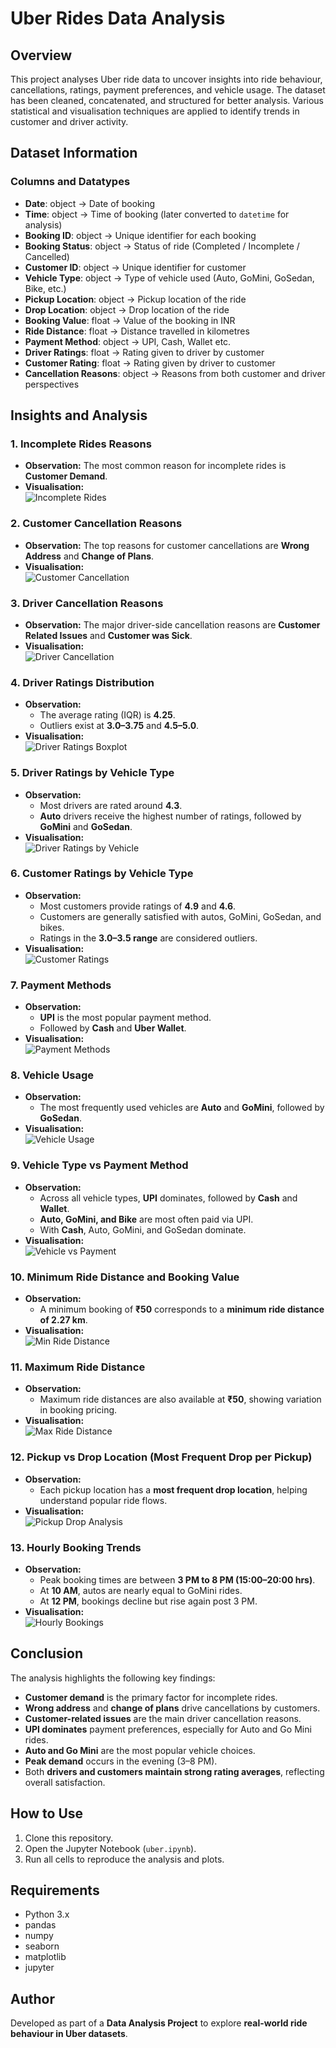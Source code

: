 # Uber Rides Data Analysis

## Overview
This project analyses Uber ride data to uncover insights into ride behaviour, cancellations, ratings, payment preferences, and vehicle usage. The dataset has been cleaned, concatenated, and structured for better analysis. Various statistical and visualisation techniques are applied to identify trends in customer and driver activity.



## Dataset Information
### Columns and Datatypes
- **Date**: object → Date of booking  
- **Time**: object → Time of booking (later converted to `datetime` for analysis)  
- **Booking ID**: object → Unique identifier for each booking  
- **Booking Status**: object → Status of ride (Completed / Incomplete / Cancelled)  
- **Customer ID**: object → Unique identifier for customer  
- **Vehicle Type**: object → Type of vehicle used (Auto, GoMini, GoSedan, Bike, etc.)  
- **Pickup Location**: object → Pickup location of the ride  
- **Drop Location**: object → Drop location of the ride  
- **Booking Value**: float → Value of the booking in INR  
- **Ride Distance**: float → Distance travelled in kilometres  
- **Payment Method**: object → UPI, Cash, Wallet etc.  
- **Driver Ratings**: float → Rating given to driver by customer  
- **Customer Rating**: float → Rating given by driver to customer  
- **Cancellation Reasons**: object → Reasons from both customer and driver perspectives  



## Insights and Analysis

### 1. Incomplete Rides Reasons
- **Observation:** The most common reason for incomplete rides is **Customer Demand**.  
- **Visualisation:**  
  ![Incomplete Rides](https://github.com/sudhakarreddy2005/uber_dataanalysis/blob/main/1incomplete_rides_reason.png.png)



### 2. Customer Cancellation Reasons
- **Observation:** The top reasons for customer cancellations are **Wrong Address** and **Change of Plans**.  
- **Visualisation:**  
  ![Customer Cancellation](https://github.com/sudhakarreddy2005/uber_dataanalysis/blob/main/2customer_cancellation_reasons.png)



### 3. Driver Cancellation Reasons
- **Observation:** The major driver-side cancellation reasons are **Customer Related Issues** and **Customer was Sick**.  
- **Visualisation:**  
  ![Driver Cancellation](https://github.com/sudhakarreddy2005/uber_dataanalysis/blob/main/3driver_cancellation_reasons.png)



### 4. Driver Ratings Distribution
- **Observation:**  
  - The average rating (IQR) is **4.25**.  
  - Outliers exist at **3.0–3.75** and **4.5–5.0**.  
- **Visualisation:**  
  ![Driver Ratings Boxplot](https://github.com/sudhakarreddy2005/uber_dataanalysis/blob/main/4driver_ratings_boxplot.png)



### 5. Driver Ratings by Vehicle Type
- **Observation:**  
  - Most drivers are rated around **4.3**.  
  - **Auto** drivers receive the highest number of ratings, followed by **GoMini** and **GoSedan**.  
- **Visualisation:**  
  ![Driver Ratings by Vehicle](https://github.com/sudhakarreddy2005/uber_dataanalysis/blob/main/5driver_ratings_vehicle.png)



### 6. Customer Ratings by Vehicle Type
- **Observation:**  
  - Most customers provide ratings of **4.9** and **4.6**.  
  - Customers are generally satisfied with autos, GoMini, GoSedan, and bikes.  
  - Ratings in the **3.0–3.5 range** are considered outliers.  
- **Visualisation:**  
  ![Customer Ratings](https://github.com/sudhakarreddy2005/uber_dataanalysis/blob/main/6customer_ratings.png)



### 7. Payment Methods
- **Observation:**  
  - **UPI** is the most popular payment method.  
  - Followed by **Cash** and **Uber Wallet**.  
- **Visualisation:**  
  ![Payment Methods](https://github.com/sudhakarreddy2005/uber_dataanalysis/blob/main/7payment_methods.png)



### 8. Vehicle Usage
- **Observation:**  
  - The most frequently used vehicles are **Auto** and **GoMini**, followed by **GoSedan**.  
- **Visualisation:**  
  ![Vehicle Usage](https://github.com/sudhakarreddy2005/uber_dataanalysis/blob/main/8vehicle_usage.png)



### 9. Vehicle Type vs Payment Method
- **Observation:**  
  - Across all vehicle types, **UPI** dominates, followed by **Cash** and **Wallet**.  
  - **Auto, GoMini, and Bike** are most often paid via UPI.  
  - With **Cash**, Auto, GoMini, and GoSedan dominate.  
- **Visualisation:**  
  ![Vehicle vs Payment](https://github.com/sudhakarreddy2005/uber_dataanalysis/blob/main/9vehicle_vs_payment.png)



### 10. Minimum Ride Distance and Booking Value
- **Observation:**  
  - A minimum booking of **₹50** corresponds to a **minimum ride distance of 2.27 km**.  
- **Visualisation:**  
  ![Min Ride Distance](https://github.com/sudhakarreddy2005/uber_dataanalysis/blob/main/10min_ridedistance.png)



### 11. Maximum Ride Distance
- **Observation:**  
  - Maximum ride distances are also available at **₹50**, showing variation in booking pricing.  
- **Visualisation:**  
  ![Max Ride Distance](https://github.com/sudhakarreddy2005/uber_dataanalysis/blob/main/11max_ridedistance.png)



### 12. Pickup vs Drop Location (Most Frequent Drop per Pickup)
- **Observation:**  
  - Each pickup location has a **most frequent drop location**, helping understand popular ride flows.  
- **Visualisation:**  
  ![Pickup Drop Analysis](https://github.com/sudhakarreddy2005/uber_dataanalysis/blob/main/12Most%20Frequent%20Drop%20per%20Pickup.png)



### 13. Hourly Booking Trends
- **Observation:**  
  - Peak booking times are between **3 PM to 8 PM (15:00–20:00 hrs)**.  
  - At **10 AM**, autos are nearly equal to GoMini rides.  
  - At **12 PM**, bookings decline but rise again post 3 PM.  
- **Visualisation:**  
  ![Hourly Bookings](https://github.com/sudhakarreddy2005/uber_dataanalysis/blob/main/13hourly_bookings.png)





## Conclusion  
The analysis highlights the following key findings:  
- **Customer demand** is the primary factor for incomplete rides.  
- **Wrong address** and **change of plans** drive cancellations by customers.  
- **Customer-related issues** are the main driver cancellation reasons.  
- **UPI dominates** payment preferences, especially for Auto and Go Mini rides.  
- **Auto and Go Mini** are the most popular vehicle choices.  
- **Peak demand** occurs in the evening (3–8 PM).  
- Both **drivers and customers maintain strong rating averages**, reflecting overall satisfaction.  


## How to Use
1. Clone this repository.  
2. Open the Jupyter Notebook (`uber.ipynb`).  
3. Run all cells to reproduce the analysis and plots.  




## Requirements
- Python 3.x  
- pandas  
- numpy  
- seaborn  
- matplotlib  
- jupyter  



## Author
Developed as part of a **Data Analysis Project** to explore **real-world ride behaviour in Uber datasets**.



